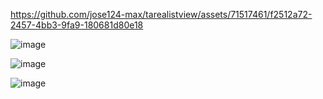 https://github.com/jose124-max/tarealistview/assets/71517461/f2512a72-2457-4bb3-9fa9-180681d80e18

![image](https://github.com/jose124-max/tarealistview/assets/71517461/080de2bc-be86-445a-8c86-8150e776c8d4)

![image](https://github.com/jose124-max/tarealistview/assets/71517461/ead73ff2-2652-4249-bcbc-ebc5537ab281)

![image](https://github.com/jose124-max/tarealistview/assets/71517461/ed7e0d49-4d8e-4511-a26c-d5e5496e2726)



